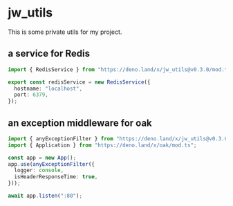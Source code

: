 # jw_utils

This is some private utils for my project.

## a service for Redis

```typescript
import { RedisService } from "https://deno.land/x/jw_utils@v0.3.0/mod.ts";

export const redisService = new RedisService({
  hostname: "localhost",
  port: 6379,
});
```

## an exception middleware for oak

```typescript
import { anyExceptionFilter } from "https://deno.land/x/jw_utils@v0.3.0/mod.ts";
import { Application } from "https://deno.land/x/oak/mod.ts";

const app = new App();
app.use(anyExceptionFilter({
  logger: console,
  isHeaderResponseTime: true,
}));

await app.listen(":80");
```
